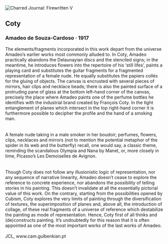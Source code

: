 <div class="artwork-of-the-day">
  <div class="container">
    <div class="img-wrapper">
      <img
        src="https://uploads0.wikiart.org/images/amadeo-de-souza-cardoso/title-unknown-coty-1917.jpg!Large.jpg"
        alt="Charred Journal: Firewritten V" />
    </div>
    <div class="artwork-detail">
      <div class="artwork-origin"> 
        <h2 class="artwork-name">Coty</h2>
        <h3 class="artist">
          Amadeo de Souza-Cardoso
                    ·  1917
        </h3>
      </div>
      <p class="description">
        <span class="artwork-description-text ng-binding" ng-bind-html="viewModel.ArtworkOfTheDay.Description | unsafe">The elements/fragments incorporated in this work depart from the universe Amadeo’s earlier works most commonly alluded to. In Coty, Amadeo practically abandons the Delaunayian discs and the stenciled signs; in the meantime, he introduces flowers into the repertoire of his ‘still lifes’, paints a playing card and substitutes the guitar fragments for a fragmented representation of a female nude. He equally substitutes the papiers collés for the gluing of objects. The canvas is encrusted with several pieces of mirrors, hair clips and necklace beads; there is also the painted surface of a protruding pane of glass at the bottom left-hand corner of the canvas, precisely the place where Amadeo paints one of the perfume bottles he identifies with the industrial brand created by François Coty. In the tight entanglement of planes which intersect in the top right-hand corner it is furthermore possible to decipher the profile and the hand of a smoking man.
<br> 
<br> 
<br>A female nude taking in a male smoker in her boudoir; perfumes, flowers, clips, necklaces and mirrors (not to mention the potential metaphor of the spider in its web and the butterfly) recall, one would say, a classic theme, reminding the scandalous Olympia and Nana by Manet, or, more closely in time, Picasso’s Les Demoiselles de Avignon.
<br> 
<br> 
<br>Though Coty does not follow any illusionistic logic of representation, nor any sequence of narrative linearity, Amadeo doesn’t cease to explore the reference to concrete experience, nor abandons the possibility of telling stories in his painting. This doesn’t invalidate at all the essentially pictorial value of this work. On the contrary, starting from the possibilities opened by Cubism, Coty explores the very limits of painting through the diversification of textures, the superimposition of planes and, above all, the introduction of collage, of these real fragments of a universe of reference which destabilize the painting as mode of representation. Hence, Coty first of all thinks and (de)constructs painting. It’s undoubtedly for this reason that it is often appointed as one of the most important works of the last works of Amadeo.
<br>
<br>JCL, www.cam.gulbenkian.pt</span>
                        <div class="text-shadow-container" ng-show="showShadow" style=""></div>
      </p>
    </div>
  </div>

</div>
